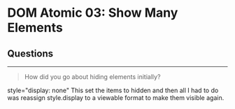 # DOM Atomic 03: Show Many Elements

## Questions

---

> How did you go about hiding elements initially?

style="display: none"
This set the items to hidden and then all I had to do was reassign style.display to a viewable format to make them visible again.